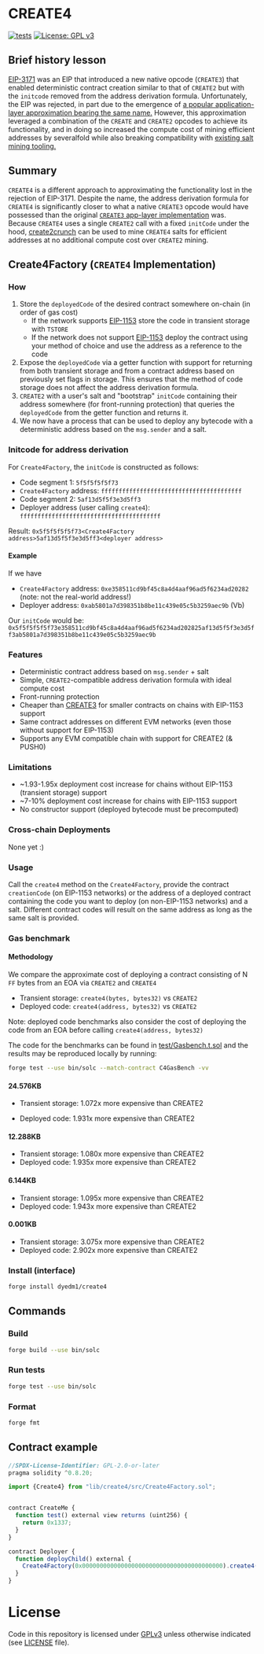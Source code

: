 # CREATE4

[![tests](https://github.com/dyedm1/create4/actions/workflows/ci.yml/badge.svg)](https://github.com/dyedm1/create4/actions/workflows/ci.yml)
[![License: GPL v3](https://img.shields.io/badge/License-GPLv3-blue.svg)](https://www.gnu.org/licenses/gpl-3.0)

## Brief history lesson
[EIP-3171](https://github.com/ethereum/EIPs/pull/3171) was an EIP that introduced a new native opcode (`CREATE3`) that enabled deterministic contract creation similar to that of `CREATE2` but with the `initcode` removed from the address derivation formula. Unfortunately, the EIP was rejected, in part due to the emergence of [a popular application-layer approximation bearing the same name.](https://github.com/0xsequence/create3) However, this approximation leveraged a combination of the `CREATE` and `CREATE2` opcodes to achieve its functionality, and in doing so increased the compute cost of mining efficient addresses by severalfold while also breaking compatibility with [existing salt mining tooling.](https://github.com/0age/create2crunch)  

## Summary
`CREATE4` is a different approach to approximating the functionality lost in the rejection of EIP-3171. Despite the name, the address derivation formula for `CREATE4` is significantly closer to what a native `CREATE3` opcode would have possessed than the original [`CREATE3` app-layer implementation](https://github.com/0xsequence/create3) was. Because `CREATE4` uses a single `CREATE2` call with a fixed `initCode` under the hood, [create2crunch](https://github.com/0age/create2crunch) can be used to mine `CREATE4` salts for efficient addresses at no additional compute cost over `CREATE2` mining.

## Create4Factory (`CREATE4` Implementation)

### How
1. Store the `deployedCode` of the desired contract somewhere on-chain 
   (in order of gas cost)
   - If the network supports [EIP-1153](https://eips.ethereum.org/EIPS/eip-1153) store the code in transient storage with `TSTORE`
   - If the network does not support [EIP-1153](https://eips.ethereum.org/EIPS/eip-1153) deploy the contract using your method of choice and use the address as a reference to the code
2. Expose the `deployedCode` via a getter function with support for returning from both transient storage and from a contract address based on previously set flags in storage. This ensures that the method of code storage does not affect the address derivation formula.
3. `CREATE2` with a user's salt and "bootstrap" `initCode` containing their address somewhere (for front-running protection) that queries the `deployedCode` from the getter function and returns it.
4. We now have a process that can be used to deploy any bytecode with a deterministic address based on the `msg.sender` and a salt.

### Initcode for address derivation

For `Create4Factory`, the `initCode` is constructed as follows:
- Code segment 1: `5f5f5f5f5f73` 
- `Create4Factory` address: `ffffffffffffffffffffffffffffffffffffffff`
- Code segment 2: `5af13d5f5f3e3d5ff3`
- Deployer address (user calling `create4`): `ffffffffffffffffffffffffffffffffffffffff`

Result: `0x5f5f5f5f5f73<Create4Factory address>5af13d5f5f3e3d5ff3<deployer address>`
#### Example
If we have
- `Create4Factory` address: `0xe358511cd9bf45c8a4d4aaf96ad5f6234ad20282` (note: not the real-world address!)
- Deployer address: `0xab5801a7d398351b8be11c439e05c5b3259aec9b` (Vb)

Our `initCode` would be:
`0x5f5f5f5f5f73e358511cd9bf45c8a4d4aaf96ad5f6234ad202825af13d5f5f3e3d5ff3ab5801a7d398351b8be11c439e05c5b3259aec9b`

### Features

- Deterministic contract address based on `msg.sender` + salt
- Simple, `CREATE2`-compatible address derivation formula with ideal compute cost
- Front-running protection
- Cheaper than [CREATE3](https://github.com/0xsequence/create3) for smaller contracts on chains with EIP-1153 support
- Same contract addresses on different EVM networks (even those without support for EIP-1153)
- Supports any EVM compatible chain with support for CREATE2 (& PUSH0)

### Limitations

- ~1.93-1.95x deployment cost increase for chains without EIP-1153 (transient storage) support
- ~7-10% deployment cost increase for chains with EIP-1153 support
- No constructor support (deployed bytecode must be precomputed)

### Cross-chain Deployments

None yet :)

### Usage

Call the `create4` method on the `Create4Factory`, provide the contract `creationCode` (on EIP-1153 networks) or the address of a deployed contract containing the code you want to deploy (on non-EIP-1153 networks) and a salt. Different contract codes will result on the same address as long as the same salt is provided.

### Gas benchmark

#### Methodology
We compare the approximate cost of deploying a contract consisting of N `FF` bytes from an EOA via `CREATE2` and `CREATE4`
 - Transient storage: `create4(bytes, bytes32)` vs `CREATE2`
 - Deployed code: `create4(address, bytes32)` vs `CREATE2`
  
Note: deployed code benchmarks also consider the cost of deploying the code from an EOA before calling `create4(address, bytes32)`

The code for the benchmarks can be found in [test/Gasbench.t.sol](./test/Gasbench.sol) and the results may be reproduced locally by running:
```bash
forge test --use bin/solc --match-contract C4GasBench -vv
```
#### 24.576KB

- Transient storage: 1.072x more expensive than CREATE2

- Deployed code: 1.931x more expensive than CREATE2

#### 12.288KB
- Transient storage: 1.080x more expensive than CREATE2
- Deployed code: 1.935x more expensive than CREATE2
  
#### 6.144KB

- Transient storage: 1.095x more expensive than CREATE2
- Deployed code: 1.943x more expensive than CREATE2

#### 0.001KB

- Transient storage: 3.075x more expensive than CREATE2
- Deployed code: 2.902x more expensive than CREATE2

### Install (interface)    
```bash
forge install dyedm1/create4
```

## Commands

### Build
```bash
forge build --use bin/solc
```

### Run tests
```bash
forge test --use bin/solc
```

### Format
```bash
forge fmt
```

## Contract example

```javascript
//SPDX-License-Identifier: GPL-2.0-or-later
pragma solidity ^0.8.20;

import {Create4} from "lib/create4/src/Create4Factory.sol";


contract CreateMe {
  function test() external view returns (uint256) {
    return 0x1337;
  }
}

contract Deployer {
  function deployChild() external {
    Create4Factory(0x0000000000000000000000000000000000000000).create4(type(CreateMe).deploymentCode, bytes32(0x1337));
  }
}
```


# License 
Code in this repository is licensed under [GPLv3](https://www.gnu.org/licenses/gpl-3.0.en.html) unless otherwise indicated (see [LICENSE](./LICENSE) file).
